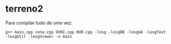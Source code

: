 # terreno2

Para compilar tudo de uma vez:

```
g++ main.cpp cena.cpp OVNI.cpp HUD.cpp -losg -losgDB -losgGA -losgText -losgUtil -losgViewer -o main
```
